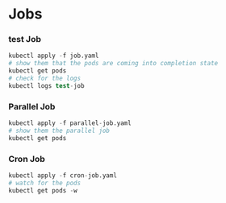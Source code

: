# Jobs

### test Job
```s
kubectl apply -f job.yaml
# show them that the pods are coming into completion state
kubectl get pods
# check for the logs
kubectl logs test-job
```

### Parallel Job
```s
kubectl apply -f parallel-job.yaml
# show them the parallel job
kubectl get pods
```

### Cron Job
```s
kubectl apply -f cron-job.yaml
# watch for the pods
kubectl get pods -w
```